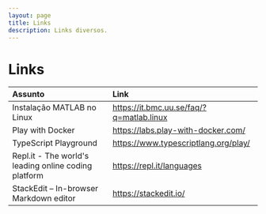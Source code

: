 ```yaml
---
layout: page
title: Links
description: Links diversos.
---
```


# Links

| Assunto                                              | Link                                     |
|:-----------------------------------------------------|:-----------------------------------------|
| Instalação MATLAB no Linux                           | https://it.bmc.uu.se/faq/?q=matlab.linux |
| Play with Docker                                     | https://labs.play-with-docker.com/       |
| TypeScript Playground                                | https://www.typescriptlang.org/play/     |
| Repl.it - The world's leading online coding platform | https://repl.it/languages                |
| StackEdit – In-browser Markdown editor               | https://stackedit.io/                    |
